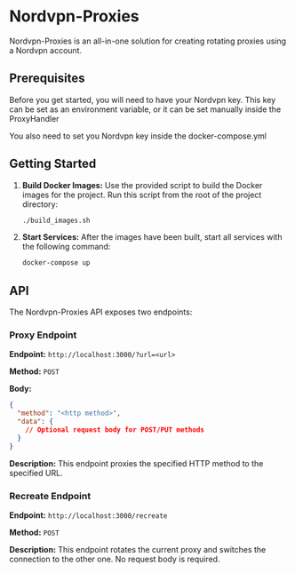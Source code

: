 # Nordvpn-Proxies

Nordvpn-Proxies is an all-in-one solution for creating rotating proxies using a Nordvpn account.

## Prerequisites

Before you get started, you will need to have your Nordvpn key. This key can be set as an environment variable, or it can be set manually inside the ProxyHandler

You also need to set you Nordvpn key inside the docker-compose.yml

## Getting Started

1. **Build Docker Images:** Use the provided script to build the Docker images for the project. Run this script from the root of the project directory:

    ```bash
    ./build_images.sh
    ```

2. **Start Services:** After the images have been built, start all services with the following command:

    ```bash
    docker-compose up
    ```

## API

The Nordvpn-Proxies API exposes two endpoints:

### Proxy Endpoint

**Endpoint:** `http://localhost:3000/?url=<url>`

**Method:** `POST`

**Body:**
```json
{
  "method": "<http method>",
  "data": {
    // Optional request body for POST/PUT methods
  }
}
```

**Description:** This endpoint proxies the specified HTTP method to the specified URL.

### Recreate Endpoint

**Endpoint:** `http://localhost:3000/recreate`

**Method:** `POST`

**Description:** This endpoint rotates the current proxy and switches the connection to the other one. No request body is required.
